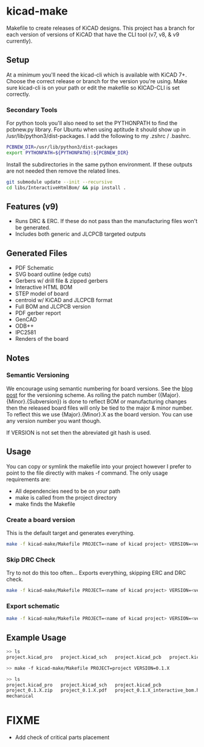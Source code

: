 # kicad-make
Makefile to create releases of KiCAD designs. This project has a branch for each version of versions of KiCAD that have the CLI tool (v7, v8, & v9 currently).

## Setup
At a minimum you'll need the kicad-cli which is available with KiCAD 7+. Choose the correct release or branch for the version you're using.
Make sure kicad-cli is on your path or edit the makefile so KICAD-CLI is set correctly.

### Secondary Tools
For python tools you'll also need to set the PYTHONPATH to find the pcbnew.py library.
For Ubuntu when using aptitude it should show up in /usr/lib/python3/dist-packages.
I add the following to my .zshrc / .bashrc.

```sh
PCBNEW_DIR=/usr/lib/python3/dist-packages
export PYTHONPATH=${PYTHONPATH}:${PCBNEW_DIR}
```

Install the subdirectories in the same python environment. If these outputs are not 
needed then remove the related lines.

```sh
git submodule update --init --recursive
cd libs/InteractiveHtmlBom/ && pip install .
```

## Features (v9)
+ Runs DRC & ERC. If these do not pass than the manufacturing files won't be generated.
+ Includes both generic and JLCPCB targeted outputs

## Generated Files
+ PDF Schematic
+ SVG board outline (edge cuts)
+ Gerbers w/ drill file & zipped gerbers
+ Interactive HTML BOM
+ STEP model of board
+ centroid w/ KiCAD and JLCPCB format
+ Full BOM and JLCPCB version
+ PDF gerber report
+ GenCAD
+ ODB++
+ IPC2581
+ Renders of the board

## Notes
### Semantic Versioning
We encourage using semantic numbering for board versions. See the [blog post](https://www.maskset.net/blog/2023/02/26/semantic-versioning-for-hardware/) for the versioning scheme.
As rolling the patch number ({Major}.{Minor}.{Subversion}) is done to reflect BOM or manufacturing changes then the released board files will only be tied to the major & minor number. To reflect this we use {Major}.{Minor}.X as the board version. You can use any version number you want though.

If VERSION is not set then the abreviated git hash is used.

## Usage
You can copy or symlink the makefile into your project however I prefer to point to the file directly with makes -f command. 
The only usage requirements are:

+ All dependencies need to be on your path
+ make is called from the project directory
+ make finds the Makefile 

### Create a board version
This is the default target and generates everything.
```bash
make -f kicad-make/Makefile PROJECT=<name of kicad project> VERSION=<version number>
```

### Skip DRC Check
Try to not do this too often... Exports everything, skipping ERC and DRC check.

```bash
make -f kicad-make/Makefile PROJECT=<name of kicad project> VERSION=<version number> no-drc
```

### Export schematic
```bash
make -f kicad-make/Makefile PROJECT=<name of kicad project> VERSION=<version number> schematic
```


## Example Usage
```bash
>> ls
project.kicad_pro   project.kicad_sch   project.kicad_pcb   project.kicad_prl

>> make -f kicad-make/Makefile PROJECT=project VERSION=0.1.X

>> ls
project.kicad_pro   project.kicad_sch   project.kicad_pcb                   project.kicad_prl
project_0.1.X.zip   project_0.1.X.pdf   project_0.1.X_interactive_bom.html  fab
mechanical
```

# FIXME
+ Add check of critical parts placement
